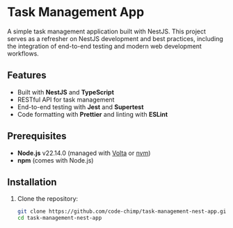 # Task Management App

A simple task management application built with NestJS. This project serves as a refresher on NestJS development and best practices, including the integration of end-to-end testing and modern web development workflows.

## Features

- Built with **NestJS** and **TypeScript**
- RESTful API for task management
- End-to-end testing with **Jest** and **Supertest**
- Code formatting with **Prettier** and linting with **ESLint**

## Prerequisites

- **Node.js** v22.14.0 (managed with [Volta](https://volta.sh) or [nvm](https://github.com/nvm-sh/nvm))
- **npm** (comes with Node.js)

## Installation

1. Clone the repository:
   ```bash
   git clone https://github.com/code-chimp/task-management-nest-app.git
   cd task-management-nest-app
